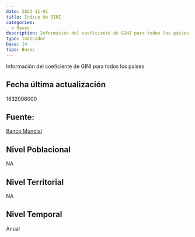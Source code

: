 ```yaml
---
date: 2023-11-01
title: Índice de GINI
categories:
  - Bases
description: Información del coeficiente de GINI para todos los paises
type: Indicador
base: 14
tipo: Bases
--- 
```


Información del coeficiente de GINI para todos los paises

## Fecha última actualización
1632096000

## Fuente:
[Banco Mundial](https://datos.bancomundial.org/indicador/SI.POV.GINI)

## Nivel Poblacional
 NA

## Nivel Territorial
NA

## Nivel Temporal
Anual